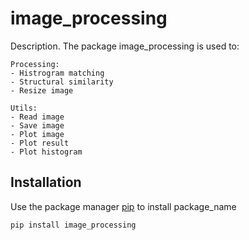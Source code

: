 # image_processing


Description. 
The package image_processing is used to:
	
	Processing:
	- Histrogram matching
	- Structural similarity
	- Resize image
	
	Utils:
	- Read image
	- Save image
	- Plot image
	- Plot result
	- Plot histogram


## Installation

Use the package manager [pip](https://pip.pypa.io/en/stable/) to install package_name

```bash
pip install image_processing
```
